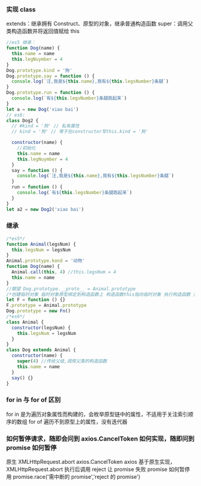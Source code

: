 ### 实现 class

extends：继承拥有 Construct、原型的对象，继承普通构造函数
super：调用父类构造函数并将返回值赋给 this

```js
//es5 继承：
function Dog(name) {
  this.name = name
  this.legNuymber = 4
}
Dog.prototype.kind = '狗'
Dog.prototype.say = function () {
  console.log(`汪,我是${this.name},我有${this.legsNumber}条腿`)
}
Dog.prototype.run = function () {
  console.log(`有${this.legsNumber}条腿跑起来`)
}
let a = new Dog('xiao bai')
// es6:
class Dog2 {
  // #kind = '狗' // 私有属性
  // kind = '狗' // 等于在constructor写this.kind = '狗'

  constructor(name) {
    //初始化
    this.name = name
    this.legNuymber = 4
  }
  say = function () {
    console.log(`汪,我是${this.name},我有${this.legsNumber}条腿`)
  }
  run = function () {
    console.log(`有${this.legsNumber}条腿跑起来`)
  }
}
let a2 = new Dog2('xiao bai')
```

### 继承

```js
/*es5*/
function Animal(legsNum) {
  this.legsNum = legsNum
}
Animal.prototype.kond = '动物'
function Dog(name) {
  Animal.call(this, 4) //this.legsNum = 4
  this.name = name
}
//期望 Dog.prototype.__proto__ = Animal.prototype
/*创建临时对象 临时对象原型绑定到构造函数上 构造函数this指向临时对象 执行构造函数 没有返回值就返回临时对象*/
let F = function () {}
F.prototype = Animal.prototype
Dog.prototype = new Fn()
/*es6*/
class Animal {
  constructor(legsNum) {
    this.legsNum = legsNum
  }
}
class Dog extends Animal {
  constructor(name) {
    super(4) //传给父级,调用父类的构造函数
    this.name = name
  }
  say() {}
}
```
### for in 与 for of 区别

for in 是为遍历对象属性而构建的，会枚举原型链中的属性，不适用于关注索引顺序的数组
for of 遍历不到原型上的属性，没有迭代器

### 如何暂停请求，随即会问到 axios.CancelToken 如何实现，随即问到 promise 如何暂停

原生 XMLHttpRequest.abort
axios.CancelToken
axios 基于原生实现，XMLHttpRequest.abort 执行后调用 reject 让 promise 失败
promise 如何暂停用 promise.race('需中断的 promise','reject 的 promise')
